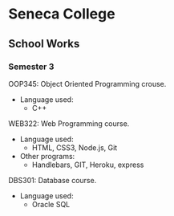 # Seneca College
## School Works
 
### Semester 3
OOP345: Object Oriented Programming crouse.
 - Language used:
   - C++
   
WEB322: Web Programming course.
 - Language used:
   - HTML, CSS3, Node.js, Git
 - Other programs:
   - Handlebars, GIT, Heroku, express
   
DBS301: Database course.
 - Language used:
   - Oracle SQL
  
